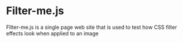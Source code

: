 # Filter-me.js
FIlter-me.js is a single page web site that is used to test how CSS filter effects look when applied to an image
